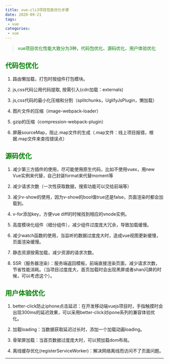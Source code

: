 ```yaml
---
title: vue-cli3项目性能优化步骤
date: 2020-09-21
tags:
 - vue
categories:
 - vue
---
```


><font color=#008000>vue项目优化性能大致分为3种，代码包优化、源码优化、用户体验优化</font>

## <font color=#008000>代码包优化</font>
1. 路由懒加载，打包时按组件打包模块。

2. js,css代码公用代码提取, 按需引入(cdn加载：externals)

3. js,css代码的最小化压缩和分割（splitchunks，UglifyJsPlugin，懒加载）

4. 图片文件的压缩（image-webpack-loader）

5. gzip的压缩（compression-webpack-plugin）

6. 屏蔽sourceMap，阻止.map文件的生成（.map文件：线上项目报错，根据.map文件来查找错误点）

## <font color=#008000>源码优化</font>
1. 减少第三方插件的使用，尽可能使用原生代码，比如不使用vuex，用new Vue实例来代替，自己封装format来代替moment等

2. 减少请求次数（一次性获取数据，搜索功能可以交给前端等）

3. 减少v-show的使用，因为v-show的bool值true还是false，页面渲染时都会加载到。

4. v-for添加key，方便vue diff的时候找到相应的vnode实例。

5. 高度模块化组件（细分组件），减少组件过度庞大冗余，导致加载缓慢。

6. 减少watch函数的使用，当监听的数据过度庞大时，造成vue视图更新缓慢，页面渲染缓慢。

7. 静态资源按需加载，减少资源的请求次数。

8. SSR（服务器渲染）：服务端返回模板，前端直接渲染页面，减少请求次数，节省性能消耗。（当项目过度庞大，首页加载时会出现黑屏或者shan闪屏的时候，可以考虑这个）。

## <font color=#008000>用户体验优化</font>
1. better-click防止iphone点击延迟：在开发移动端vuejs项目时，手指触摸时会出现300ms的延迟效果，可以采用better-click对ipone系列的兼容体验优化。

2. 加载loading：当数据获取延迟过长时，添加一个加载动画loading。

3. 骨架屏加载：当首页数据过度庞大时，可以预加载dom布局。

4. 离线缓存优化(registerServiceWorker)：解决网络离线而访问不了页面问题。

------------------
<Vssue />